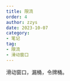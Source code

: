 ```yaml
---
title: 限流
order: 4
author: zzys
date: 2023-10-07
category:
- 笔记
tag:
- 限流
- 滑动窗口
---
```


滑动窗口，漏桶，令牌桶。